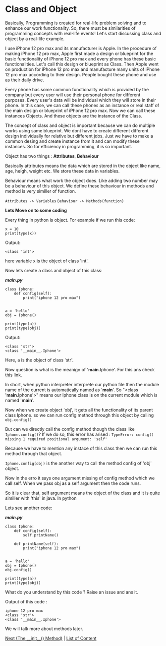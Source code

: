 # Class and Object

Basically, Programming is created for real-life problem solving and to enhance our work functionality. So, there must be similarities of programming concepts with real-life events! Let's start discussing class and object by a real-life example.

I use iPhone 12 pro max and its manufacturer is Apple. In the procedure of making iPhone 12 pro max, Apple first made a design or blueprint for the basic functionality of iPhone 12 pro max and every phone has these basic functionalities. Let's call this design or blueprint as Class. Then Apple went on production for iPhone 12 pro max and manufacture many units of iPhone 12 pro max according to their design. People bought these phone and use as their daily drive.

Every phone has some common functionality which is provided by the company but every user will use their personal phone for different purposes. Every user's data will be individual which they will store in their phone. In this case, we can call these phones as an instance or real staff of the main design or blueprint of iPhone 12 pro max. Now we can call these instances Objects. And these objects are the instance of the Class. 

The concept of class and object is important because we can do multiple works using same blueprint. We dont have to create different different design individually for relative but different jobs. Just we have to make a common desing and create instance from it and can modify these instances. So for efficiency in programming, it is so important.

Object has two things : **Attributes**, **Behaviour**

Basically attributes means the data which are stored in the object like name, age, heigh, weight etc. We store these data in variables.

Behaviour means what work the object does. Like adding two number may be a behaviour of this object. We define these behaviour in methods and method is very similler of function.

`Attributes -> Variables`
`Behaviour -> Methods(function)`



**Lets Move on to some coding**

Every thing in python is object. For example if we run this code:

```
x = 10
print(type(x))

```

Output:
```
<class 'int'>
```

here variable x is the object of class 'int'.

Now lets create a class and object of this class:

***main.py***

```
class Iphone:
	def config(self):
		print("iphone 12 pro max")


a = 'hello'
obj = Iphone()

print(type(a))
print(type(obj))
```

Output:
```
<class 'str'>
<class '__main__.Iphone'>
```

Here, a is the object of class 'str'.

Now question is what is the meanign of '__main__.Iphone'. For this ans check <a href=https://stackoverflow.com/questions/54018653/what-does-main-mean-in-the-output-of-type>this</a> link.

In short, when python interpreter interprete our python file then the module name of the current is automatically named as '__main__'. So "<class '__main__.Iphone'>" means our Iphone class is on the current module which is named '__main__'.

Now when we create object 'obj', it gets all the functionality of its parent class Iphone. so we can run config method through this object by calling `obj.config()`


But can we directly call the config method though the class like `Iphone.config()`?
If we do so, this error has arised : 
` TypeError: config() missing 1 required positional argument: 'self' `

Because we have to mention any instace of this class then we can run this method through that object.

`Iphone.config(obj)` is the another way to call the method config of 'obj' object.

Now in the erro it says one argument missing of config method which we call self. When we pass obj as a self argument then the code runs. 

So it is clear that, self argument means the object of the class and it is quite similler with 'this' in java. In python 

Lets see another code:

***main.py***
```
class Iphone:
	def config(self):
		self.printName()	

	def printName(self):
		print("iphone 12 pro max")


a = 'hello'
obj = Iphone()
obj.config()

print(type(a))
print(type(obj))
```

What do you understand by this code ? Raise an issue and ans it.


Output of this code :
```
iphone 12 pro max
<class 'str'>
<class '__main__.Iphone'>
```

We will talk more about methods later.



<p>
	<a href="https://github.com/Arif-Shahriar028/Python-OOP-Concept/blob/master/Topics/The%20__init__%20method.md">Next (The __init__() Method)</a>   |   <a href="https://github.com/Arif-Shahriar028/Python-OOP-Concept">List of Content</a>
</p>